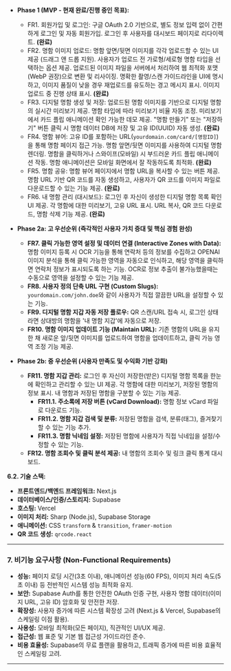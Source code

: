 - **Phase 1 (MVP - 현재 완료/진행 중인 목표):**

  - FR1. 회원가입 및 로그인: 구글 OAuth 2.0 기반으로, 별도 정보 입력 없이 간편하게 로그인 및 자동 회원가입. 로그인 후 사용자를 대시보드 페이지로 리다이렉트. **(완료)**
  - FR2. 명함 이미지 업로드: 명함 앞면/뒷면 이미지를 각각 업로드할 수 있는 UI 제공 (드래그 앤 드롭 지원). 사용자가 업로드 전 가로형/세로형 명함 타입을 선택하는 옵션 제공. 업로드된 이미지 파일을 서버에서 처리하여 웹 최적화 포맷(WebP 권장)으로 변환 및 리사이징. 명확한 촬영/스캔 가이드라인을 UI에 명시하고, 이미지 품질이 낮을 경우 재업로드를 유도하는 경고 메시지 표시. 이미지 업로드 중 진행 상태 표시. **(완료)**
  - FR3. 디지털 명함 생성 및 저장: 업로드된 명함 이미지를 기반으로 디지털 명함의 실시간 미리보기 제공. 명함 타입에 따라 미리보기 비율 자동 조정. 미리보기에서 카드 플립 애니메이션 확인 가능한 데모 제공. "명함 만들기" 또는 "저장하기" 버튼 클릭 시 명함 데이터 DB에 저장 및 고유 ID(UUID) 자동 생성. **(완료)**
  - FR4. 명함 뷰어: 고유 ID를 포함하는 URL(`yourdomain.com/card/[명함ID]`)을 통해 명함 페이지 접근 가능. 명함 앞면/뒷면 이미지를 사용하여 디지털 명함 렌더링. 명함을 클릭하거나 스와이프(모바일) 시 부드러운 카드 플립 애니메이션 작동. 명함 애니메이션은 모바일 화면에서 잘 작동하도록 최적화. **(완료)**
  - FR5. 명함 공유: 명함 뷰어 페이지에서 명함 URL을 복사할 수 있는 버튼 제공. 명함 URL 기반 QR 코드를 자동 생성하고, 사용자가 QR 코드를 이미지 파일로 다운로드할 수 있는 기능 제공. **(완료)**
  - FR6. 내 명함 관리 (대시보드): 로그인 후 자신이 생성한 디지털 명함 목록 확인 UI 제공. 각 명함에 대한 미리보기, 고유 URL 표시. URL 복사, QR 코드 다운로드, 명함 삭제 기능 제공. **(완료)**

- **Phase 2a: 고 우선순위 (즉각적인 사용자 가치 증대 및 핵심 경험 완성)**

  - **FR7. 클릭 가능한 영역 설정 및 데이터 연결 (Interactive Zones with Data):** 명함 이미지 등록 시 OCR 기능을 통해 연락처 등의 정보를 수집하고 OPENAI 이미지 분석을 통해 클릭 가능한 영역을 자동으로 인식하고, 해당 영역을 클릭하면 연락처 정보가 표시되도록 하는 기능. OCR로 정보 추출이 불가능했을때는 수동으로 영역을 설정할 수 있는 기능 제공.
  - **FR8. 사용자 정의 단축 URL 구현 (Custom Slugs):** `yourdomain.com/john.doe`와 같이 사용자가 직접 깔끔한 URL을 설정할 수 있는 기능.
  - **FR9. 디지털 명함 지갑 자동 저장 플로우:** QR 스캔/URL 접속 시, 로그인 상태라면 상대방의 명함을 '내 명함 지갑'에 자동으로 저장.
  - **FR10. 명함 이미지 업데이트 기능 (Maintain URL):** 기존 명함의 URL을 유지한 채 새로운 앞/뒷면 이미지를 업로드하여 명함을 업데이트하고, 클릭 가능 영역 조정 기능 제공.

- **Phase 2b: 중 우선순위 (사용자 만족도 및 수익화 기반 강화)**

  - **FR11. 명함 지갑 관리:** 로그인 후 자신이 저장한(받은) 디지털 명함 목록을 한눈에 확인하고 관리할 수 있는 UI 제공. 각 명함에 대한 미리보기, 저장된 명함의 정보 표시. 내 명함과 저장된 명함을 구분할 수 있는 기능 제공.
    - **FR11.1. 주소록에 저장 버튼 (vCard Download):** 명함 정보 vCard 파일로 다운로드 기능.
    - **FR11.2. 명함 지갑 검색 및 분류:** 저장된 명함을 검색, 분류(태그), 즐겨찾기 할 수 있는 기능 추가.
    - **FR11.3. 명함 닉네임 설정:** 저장된 명함에 사용자가 직접 닉네임을 설정/수정할 수 있는 기능.
  - **FR12. 명함 조회수 및 클릭 분석 제공:** 내 명함의 조회수 및 링크 클릭 통계 대시보드.

**6.2. 기술 스택:**

- **프론트엔드/백엔드 프레임워크:** Next.js
- **데이터베이스/인증/스토리지:** Supabase
- **호스팅:** Vercel
- **이미지 처리:** Sharp (Node.js), Supabase Storage
- **애니메이션:** CSS `transform` & `transition`, `framer-motion`
- **QR 코드 생성:** `qrcode.react`

---

### 7. 비기능 요구사항 (Non-Functional Requirements)

- **성능:** 페이지 로딩 시간(3초 이내), 애니메이션 성능(60 FPS), 이미지 처리 속도(5초 이내) 등 전반적인 시스템 성능 최적화 유지.
- **보안:** Supabase Auth를 통한 안전한 OAuth 인증 구현, 사용자 명함 데이터(이미지 URL, 고유 ID) 암호화 및 안전한 저장.
- **확장성:** 사용자 증가에 따른 시스템 확장성 고려 (Next.js & Vercel, Supabase의 스케일링 이점 활용).
- **사용성:** 모바일 최적화(모든 페이지), 직관적인 UI/UX 제공.
- **접근성:** 웹 표준 및 기본 웹 접근성 가이드라인 준수.
- **비용 효율성:** Supabase의 무료 플랜을 활용하고, 트래픽 증가에 따른 비용 효율적인 스케일링 고려.

---
